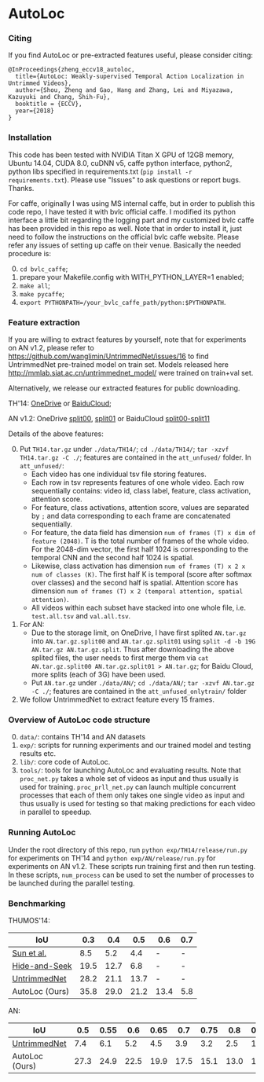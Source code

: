 # AutoLoc

### Citing
If you find AutoLoc or pre-extracted features useful, please consider citing:

    @InProceedings{zheng_eccv18_autoloc,
      title={AutoLoc: Weakly-supervised Temporal Action Localization in Untrimmed Videos},
      author={Shou, Zheng and Gao, Hang and Zhang, Lei and Miyazawa, Kazuyuki and Chang, Shih-Fu},
      booktitle = {ECCV},
      year={2018}
    }

### Installation
This code has been tested with NVIDIA Titan X GPU of 12GB memory, Ubuntu 14.04, CUDA 8.0, cuDNN v5, caffe python interface, python2, python libs specified in requirements.txt (`pip install -r requirements.txt`). Please use "Issues" to ask questions or report bugs. Thanks.

For caffe, originally I was using MS internal caffe, but in order to publish this code repo, I have tested it with bvlc official caffe. I modified its python interface a little bit regarding the logging part and my customized bvlc caffe has been provided in this repo as well. Note that in order to install it, just need to follow the instructions on the official bvlc caffe website. Please refer any issues of setting up caffe on their venue. Basically the needed procedure is:

0. `cd bvlc_caffe`;
1. prepare your Makefile.config with WITH_PYTHON_LAYER=1 enabled;
2. `make all`;
3. `make pycaffe`;
4. `export PYTHONPATH=/your_bvlc_caffe_path/python:$PYTHONPATH`.
    
### Feature extraction

If you are willing to extract features by yourself, note that for experiments on AN v1.2, please refer to https://github.com/wanglimin/UntrimmedNet/issues/16 to find UntrimmedNet pre-trained model on train set. Models released here http://mmlab.siat.ac.cn/untrimmednet_model/ were trained on train+val set.

Alternatively, we release our extracted features for public downloading.

TH'14: [OneDrive](https://1drv.ms/u/s!ArlzSZKcWKazgogA3Vr1Yacs8i9QTA) or [BaiduCloud](https://pan.baidu.com/s/1ussSNpI1nsXc7TpuT7inVA); 

AN v1.2: OneDrive [split00](https://1drv.ms/u/s!ArlzSZKcWKazgp5FM6y2iobsjAhEJA), [split01](https://1drv.ms/u/s!ArlzSZKcWKazgp5GrwmauQHVSOvTvA) or BaiduCloud [split00-split11](https://pan.baidu.com/s/1AKiE0hm8g01bzTLRcWO8tw)

Details of the above features:

0. Put `TH14.tar.gz` under `./data/TH14/`; `cd ./data/TH14/`; `tar -xzvf TH14.tar.gz -C ./`; features are contained in the `att_unfused/` folder. In `att_unfused/`:
    - Each video has one individual tsv file storing features.
    - Each row in tsv represents features of one whole video. Each row sequentially contains: video id, class label, feature, class activation, attention score.
    - For feature, class activations, attention score, values are separated by `;` and data corresponding to each frame are concatenated sequentially.
    - For feature, the data field has dimension `num of frames (T) x dim of feature (2048)`. T is the total number of frames of the whole video. For the 2048-dim vector, the first half 1024 is corresponding to the temporal CNN and the second half 1024 is spatial.
    - Likewise, class activation has dimension `num of frames (T) x 2 x num of classes (K)`. The first half K is temporal (score after softmax over classes) and the second half is spatial. Attention score has dimension `num of frames (T) x 2 (temporal attention, spatial attention)`.
    - All videos within each subset have stacked into one whole file, i.e. `test.all.tsv` and `val.all.tsv`.
1. For AN:
    - Due to the storage limit, on OneDrive, I have first splited `AN.tar.gz` into `AN.tar.gz.split00` and `AN.tar.gz.split01` using `split -d -b 19G AN.tar.gz AN.tar.gz.split`. Thus after downloading the above splited files, the user needs to first merge them via `cat AN.tar.gz.split00 AN.tar.gz.split01 > AN.tar.gz`; for Baidu Cloud, more splits (each of 3G) have been used.
    - Put `AN.tar.gz` under `./data/AN/`; `cd ./data/AN/`; `tar -xzvf AN.tar.gz -C ./`; features are contained in the `att_unfused_onlytrain/` folder
2. We follow UntrimmedNet to extract feature every 15 frames.

### Overview of AutoLoc code structure

0. `data/`: contains TH'14 and AN datasets
1. `exp/`: scripts for running experiments and our trained model and testing results etc. 
2. `lib/`: core code of AutoLoc.
3. `tools/`: tools for launching AutoLoc and evaluating results. Note that `proc_net.py` takes a whole set of videos as input and thus usually is used for training. `proc_prll_net.py` can launch multiple concurrent processes that each of them only takes one single video as input and thus usually is used for testing so that making predictions for each video in parallel to speedup.

### Running AutoLoc
Under the root directory of this repo, run `python exp/TH14/release/run.py` for experiments on TH'14 and `python exp/AN/release/run.py` for experiments on AN v1.2. These scripts run training first and then run testing. In these scripts, `num_process` can be used to set the number of processes to be launched during the parallel testing.

### Benchmarking

THUMOS'14:

IoU     | 0.3 | 0.4 | 0.5 | 0.6 | 0.7
---------|--------|-----|--------|-----|-----
[Sun et al.](https://arxiv.org/abs/1504.00983)     | 8.5 | 5.2 | 4.4 | - | -
[Hide-and-Seek](https://arxiv.org/abs/1704.04232)     | 19.5 | 12.7 | 6.8 | - | -
[UntrimmedNet](https://arxiv.org/abs/1703.03329)     | 28.2 | 21.1 | 13.7 | - | -
AutoLoc (Ours)     | 35.8 | 29.0 | 21.2 | 13.4 | 5.8

AN:

IoU     | 0.5| 0.55| 0.6| 0.65| 0.7| 0.75| 0.8| 0.85| 0.9| 0.95| Avg
---------|----|-----|---|-----|-----|---|---|---|---|---|--
[UntrimmedNet](https://arxiv.org/abs/1703.03329)     | 7.4 | 6.1  | 5.2 |  4.5 |  3.9  | 3.2  | 2.5  | 1.8 |  1.2  | 0.7  | 3.6
AutoLoc (Ours)     | 27.3  | 24.9  | 22.5 |  19.9 |  17.5 |  15.1 |  13.0 |  10.0 |  6.8 |  3.3 |  16.0
